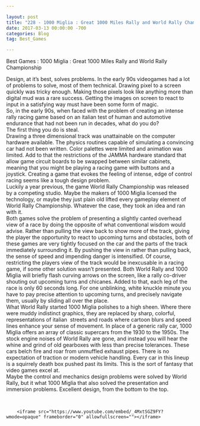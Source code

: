 ```yaml
---

layout: post  
title: "228 - 1000 Miglia : Great 1000 Miles Rally and World Rally Championship"  
date: 2017-03-13 00:00:00 -700  
categories: Blog
tag: Best_Games

---
```


  
Best Games : 1000 Miglia : Great 1000 Miles Rally and World Rally Championship  
  
Design, at it’s best, solves problems. In the early 90s videogames had a lot of problems to solve, most of them technical. Drawing pixel to a screen quickly was tricky enough. Making those pixels look like anything more than digital mud was a rare success. Getting the images on screen to react to input in a satisfying way must have been some form of magic.  
So, in the early 90s, when faced with the problem of creating an intense rally racing game based on an italian test of human and automotive endurance that had not been run in decades, what do you do?  
The first thing you do is steal.  
Drawing a three dimensional track was unattainable on the computer hardware available. The physics routines capable of simulating a convincing car had not been written. Color palettes were limited and animation was limited. Add to that the restrictions of the JAMMA hardware standard that allow game circuit boards to be swapped between similar cabinets, meaning that you might be playing a racing game with buttons and a joystick. Creating a game that evokes the feeling of intense, edge of control racing seems like a tough design problem.  
Luckily a year previous, the game World Rally Championship was released by a competing studio. Maybe the makers of 1000 Miglia licensed the technology, or maybe they just plain old lifted every gameplay element of World Rally Championship. Whatever the case, they took an idea and ran with it.   
Both games solve the problem of presenting a slightly canted overhead view of a race by doing the opposite of what conventional wisdom would advise. Rather than pulling the view back to show more of the track, giving the player the opportunity to react to upcoming turns and obstacles, both of these games are very tightly focused on the car and the parts of the track immediately surrounding it. By pushing the view in rather than pulling back, the sense of speed and impending danger is intensified. Of course, restricting the players view of the track would be inexcusable in a racing game, if some other solution wasn’t presented. Both World Rally and 1000 Miglia will briefly flash curving arrows on the screen, like a rally co-driver shouting out upcoming turns and chicanes. Added to that, each leg of the race is only 60 seconds long. For one unblinking, white knuckle minute you have to pay precise attention to upcoming turns, and precisely navigate them, usually by sliding all over the place.  
What World Rally started 1000 Miglia polishes to a high sheen. Where there were muddy indistinct graphics, they are replaced by sharp, colorful, representations of italian  streets and roads where cartoon blurs and speed lines enhance your sense of movement. In place of a generic rally car, 1000 Miglia offers an array of classic supercars from the 1930 to the 1950s. The stock engine noises of World Rally are gone, and instead you will hear the whine and grind of old gearboxes with less than precise tolerances. These cars belch fire and roar from unmuffled exhaust pipes. There is no expectation of traction or modern vehicle handling. Every car in this lineup is a squirrely death box pushed past its limits. This is the sort of fantasy that video games excel at.   
Maybe the control and mechanics design problems were solved by World Rally, but it what 1000 Miglia that also solved the presentation and immersion problems. Excellent design, from the bottom to the top.  
  
 

```
    <iframe src="https://www.youtube.com/embed/_4MxtSGZ9FY?wmode=opaque" frameborder="0" allowfullscreen=""></iframe>
```